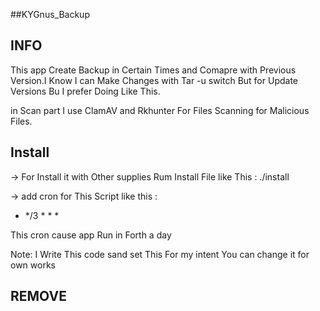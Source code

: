 
##KYGnus_Backup


## INFO

This app Create Backup in Certain Times and Comapre with Previous Version.I Know I can Make Changes with Tar -u switch But for Update Versions
Bu I prefer Doing Like This.

in Scan part I use ClamAV and Rkhunter For Files Scanning for Malicious Files.


## Install

-> For Install it with Other supplies Rum Install File like This : ./install

-> add cron for This Script like this :

 * */3 * * * <path of app>

 This cron cause app Run in Forth a day

Note: I Write This code sand set This For my intent You can change it for own works



## REMOVE

